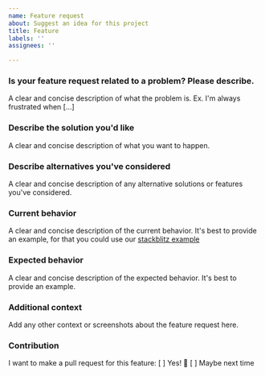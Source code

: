 ```yaml
---
name: Feature request
about: Suggest an idea for this project
title: Feature
labels: ''
assignees: ''

---
```


### Is your feature request related to a problem? Please describe.
A clear and concise description of what the problem is. Ex. I'm always frustrated when [...]

### Describe the solution you'd like
A clear and concise description of what you want to happen.

### Describe alternatives you've considered
A clear and concise description of any alternative solutions or features you've considered.

### Current behavior
A clear and concise description of the current behavior. It's best to provide an example, for that you could use our [stackblitz example](https://stackblitz.com/edit/transloco-example)

### Expected behavior
A clear and concise description of the expected behavior. It's best to provide an example.

### Additional context
Add any other context or screenshots about the feature request here.

### Contribution
I want to make a pull request for this feature:
[ ] Yes! 🚀
[ ] Maybe next time
